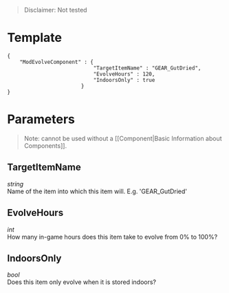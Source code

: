 > Disclaimer: Not tested

# Template
```
{
    "ModEvolveComponent" : {
                            "TargetItemName" : "GEAR_GutDried",
                            "EvolveHours" : 120,
                            "IndoorsOnly" : true
                        }
}
```

# Parameters

> Note: cannot be used without a [[Component|Basic Information about Components]].

## TargetItemName
*string*<br/>
Name of the item into which this item will. E.g. 'GEAR_GutDried'

## EvolveHours
*int*<br/>
How many in-game hours does this item take to evolve from 0% to 100%?

## IndoorsOnly
*bool*<br/>
Does this item only evolve when it is stored indoors?